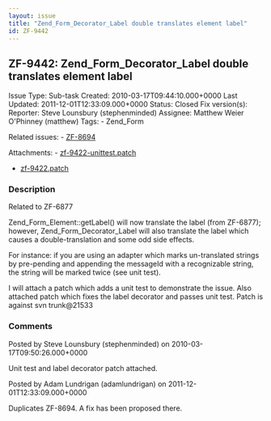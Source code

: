 ```yaml
---
layout: issue
title: "Zend_Form_Decorator_Label double translates element label"
id: ZF-9442
---
```


ZF-9442: Zend\_Form\_Decorator\_Label double translates element label
---------------------------------------------------------------------

 Issue Type: Sub-task Created: 2010-03-17T09:44:10.000+0000 Last Updated: 2011-12-01T12:33:09.000+0000 Status: Closed Fix version(s): 
 Reporter:  Steve Lounsbury (stephenminded)  Assignee:  Matthew Weier O'Phinney (matthew)  Tags: - Zend\_Form
 
 Related issues: - [ZF-8694](/issues/browse/ZF-8694)
 
 Attachments: - [zf-9422-unittest.patch](/issues/secure/attachment/12910/zf-9422-unittest.patch)
- [zf-9422.patch](/issues/secure/attachment/12911/zf-9422.patch)
 
### Description

Related to ZF-6877

Zend\_Form\_Element::getLabel() will now translate the label (from ZF-6877); however, Zend\_Form\_Decorator\_Label will also translate the label which causes a double-translation and some odd side effects.

For instance: if you are using an adapter which marks un-translated strings by pre-pending and appending the messageId with a recognizable string, the string will be marked twice (see unit test).

I will attach a patch which adds a unit test to demonstrate the issue. Also attached patch which fixes the label decorator and passes unit test. Patch is against svn trunk@21533

 

 

### Comments

Posted by Steve Lounsbury (stephenminded) on 2010-03-17T09:50:26.000+0000

Unit test and label decorator patch attached.

 

 

Posted by Adam Lundrigan (adamlundrigan) on 2011-12-01T12:33:09.000+0000

Duplicates ZF-8694. A fix has been proposed there.

 

 